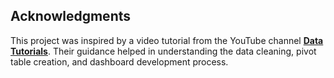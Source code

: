 ## Acknowledgments

This project was inspired by a video tutorial from the YouTube channel [**Data Tutorials**](https://www.youtube.com/@datatutorials1). Their guidance helped in understanding the data cleaning, pivot table creation, and dashboard development process.


